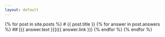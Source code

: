 ```yaml
---
layout: default
---
```


{% for post in site.posts %}
    # {{ post.title }}
    {% for answer in post.answers %}
    ## [{{ answer.text }}]({{ answer.link }})
    {% endfor %}
{% endfor %}